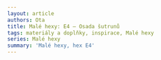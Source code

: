 ```yaml
--- 
layout: article 
authors: Ota
title: Malé hexy: E4 – Osada šutrunů
tags: materiály a doplňky, inspirace, Malé hexy
series: Malé hexy 
summary: 'Malé hexy, hex E4'
---
```

